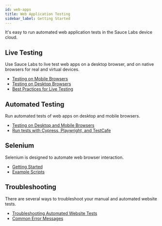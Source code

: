 ```yaml
---
id: web-apps
title: Web Application Testing
sidebar_label: Getting Started
---
```

It's easy to run automated web application tests in the Sauce Labs device cloud.

<div className="box-wrapper" markdown="1">
<div className="box box1 card">
  <div className="container">
  <h2>Live Testing</h2>
  <p>Use Sauce Labs to live test web apps on a desktop browser, and on native browsers for real and virtual devices.
</p>
  <ul>
      <li><a href="https://wiki.saucelabs.com/display/DOCS/Live+Web+App+Testing+on+Mobile+Browsers+with+Virtual+and+Real+Devices">Testing on Mobile Browsers</a></li>
      <li><a href="https://docs.saucelabs.com/web-apps/live-testing/live-cross-browser-testing">Testing on Desktop Browsers</a></li>
      <li><a href="https://wiki.saucelabs.com/display/DOCS/Best+Practices+for+Live+Testing">Best Practices for Live Testing</a></li>
  </ul>
  </div>
</div>
  <div className="box box2 card">
  <div className="container">
  <h2>Automated Testing</h2>
  <p>Run automated tests of web apps on desktop and mobile browsers.</p>
  <ul>
      <li><a href="https://wiki.saucelabs.com/display/DOCS/Automated+Web+App+Testing+on+Desktop+and+Mobile+Browsers">Testing on Desktop and Mobile Browsers</a></li>
      <li><a href="/testrunner-toolkit">Run tests with Cypress, Playwright, and TestCafe</a></li>
  </ul>
  </div>
  </div>
  <div className="box box3 card">
  <div className="container">
  <h2>Selenium</h2>
  <p>Selenium is designed to automate web browser interaction.</p>
  <ul>
      <li><a href="https://wiki.saucelabs.com/display/DOCS/Getting+Started+with+Selenium+for+Automated+Website+Testing">Getting Started</a></li>
      <li><a href="https://wiki.saucelabs.com/display/DOCS/Example+Selenium+Scripts+for+Automated+Web+App+Tests">Example Scripts</a></li>
  </ul>
  </div>
  </div>
  <div className="box box4 card">
  <div className="container">
  <h2>Troubleshooting</h2>
  <p>There are several ways to troubleshoot your manual and automated website tests.</p>
  <ul>
      <li><a href="https://wiki.saucelabs.com/display/DOCS/Troubleshooting+Automated+Website+Tests">Troubleshooting Automated Website Tests</a></li>
      <li><a href="https://wiki.saucelabs.com/display/DOCS/Common+Error+Messages">Common Error Messages</a></li>
  </ul>
  </div>
  </div>
</div>
